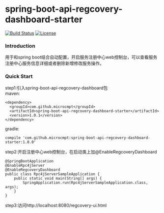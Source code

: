 # spring-boot-api-regcovery-dashboard-starter
[![Build Status](https://travis-ci.org/microcmpt/spring-boot-api-regcovery-dashboard-starter.svg?branch=master)](https://travis-ci.org/microcmpt/spring-boot-api-regcovery-dashboard-starter) [![License](https://img.shields.io/badge/license-Apache%202-4EB1BA.svg)](https://www.apache.org/licenses/LICENSE-2.0.html)
### Introduction
用于和spring boot结合自动配置，开启服务注册中心web控制台，可以查看服务注册中心服务信息详细或者删除新增修改服务操作。

### Quick Start
step1:引入spring-boot-api-regcovery-dashboard包<br/>
maven:
```
<dependency>
  <groupId>com.github.microcmpt</groupId>
  <artifactId>spring-boot-api-regcovery-dashboard-starter</artifactId>
  <version>1.0.1</version>
</dependency>
```
gradle:
```
compile 'com.github.microcmpt:spring-boot-api-regcovery-dashboard-starter:1.0.0'
```
step2:开启注册中心web控制台，在启动类上加@EnableRegcoveryDashboard
```$xslt
@SpringBootApplication
@EnableRpc4jServer
@EnableRegcoveryDashboard
public class Rpc4jServerSampleApplication {
	public static void main(String[] args) {
		SpringApplication.run(Rpc4jServerSampleApplication.class, args);
	}
}
```
step3:访问http://localhost:8080/regcovery-ui.html